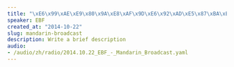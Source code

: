 ```yaml
--- 
title: "\xE6\x99\xAE\xE9\x80\x9A\xE8\xAF\x9D\xE6\x92\xAD\xE5\x87\xBA\xE7\x9A\x842014\xE5\xB9\xB410\xE6\x9C\x8822\xE6\x97\xA5"
speaker: EBF
created_at: "2014-10-22"
slug: mandarin-broadcast
description: Write a brief description
audio: 
- /audio/zh/radio/2014.10.22_EBF_-_Mandarin_Broadcast.yaml
---
```

